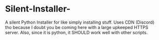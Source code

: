# Silent-Installer-
A silent Python Installer for like simply installing stuff. Uses CDN (Discord) tho because I doubt you be coming here with a large upkeeped HTTPS server. Also, since it is python, it SHOULD work well with other scripts.
